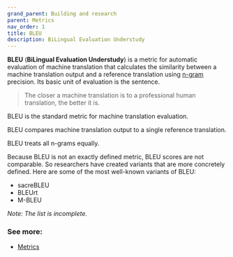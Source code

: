 ```yaml
---
grand_parent: Building and research
parent: Metrics
nav_order: 1
title: BLEU
description: BiLingual Evaluation Understudy
---
```


**BLEU** (**BiLingual Evaluation Understudy**) is a metric for automatic evaluation of machine translation that calculates the similarity between a machine translation output and a reference translation using [n-gram](/../concepts/n-gram.md) precision.
Its basic unit of evaluation is the sentence.

> The closer a machine translation is to a professional human translation, the better it is.

BLEU is the standard metric for machine translation evaluation.

BLEU compares machine translation output to a single reference translation.

BLEU treats all n-grams equally.

Because BLEU is not an exactly defined metric, BLEU scores are not comparable.
So researchers have created variants that are more concretely defined.
Here are some of the most well-known variants of BLEU:

- sacreBLEU
- BLEUrt
- M-BLEU

*Note: The list is incomplete.*

### See more:

- [Metrics](/../resources/publications#metrics)
